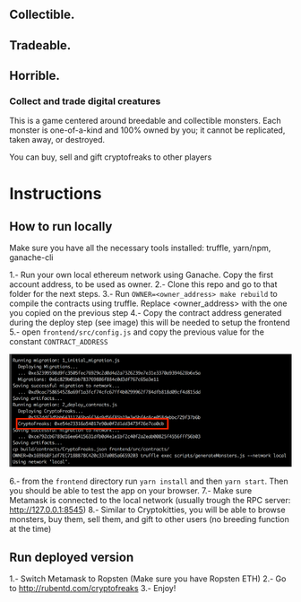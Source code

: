 ## Collectible.
## Tradeable.
## Horrible.

### Collect and trade digital creatures

This is a game centered around breedable and collectible monsters. Each monster is one-of-a-kind and 100% owned by you; it cannot be replicated, taken away, or destroyed.

You can buy, sell and gift cryptofreaks to other players

# Instructions

## How to run locally 

Make sure you have all the necessary tools installed: truffle, yarn/npm, ganache-cli 

1.- Run your own local ethereum network using Ganache. Copy the first account address, to be used as owner. 
2.- Clone this repo and go to that folder for the next steps.
3.- Run `OWNER=<owner_address> make rebuild` to compile the contracts using truffle. Replace <owner_address> with the one you copied on the previous step
4.- Copy the contract address generated during the deploy step (see image) this will be needed to setup the frontend
5.- open `frontend/src/config.js` and copy the previous value for the constant `CONTRACT_ADDRESS`

![copy contract address](docs/contract_address.png)

6.- from the `frontend` directory run `yarn install` and then `yarn start`. Then you should be able to test the app on your browser.
7.- Make sure Metamask is connected to the local network (usually trough the RPC server: http://127.0.0.1:8545)
8.- Similar to Cryptokitties, you will be able to browse monsters, buy them, sell them, and gift to other users (no breeding function at the time)  

## Run deployed version 

1.- Switch Metamask to Ropsten (Make sure you have Ropsten ETH)
2.- Go to http://rubentd.com/cryptofreaks
3.- Enjoy!
